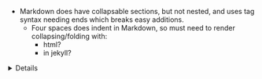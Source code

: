- Markdown does have collapsable sections, but not nested, and uses tag syntax needing ends which breaks easy additions.
    - Four spaces does indent in Markdown, so must need to render collapsing/folding with: 
        - html? 
        - in jekyll?


<details>
Heading 1
+   &ensp;<details>Heading1
+       &ensp;<details>Heading2



# Header 1
## Header 23
# A collapsible section with markdown
<details><summary>
Heading 1
</summary>  
+   &ensp;<details><summary>Heading1</summary>sub1
+       &ensp;<details><summary>Heading2</summary>sub2
</details>
</details>
</details>



</summary>
</summary>
## Heading\1
## Heading\1


*&ensp;<details>
+    &ensp;<details>
  <summary>
  <summary>
  Heading 1
  Heading 1
  </summary>
  </summary>
  &ensp;# Heading\2
  &ensp;# Heading\2
  </details>


</details>

+ test
+ test
+ 1
+ 1
  + 2
  + 2


   test
   test
     tab space
     tab space
  </details>

</details>

